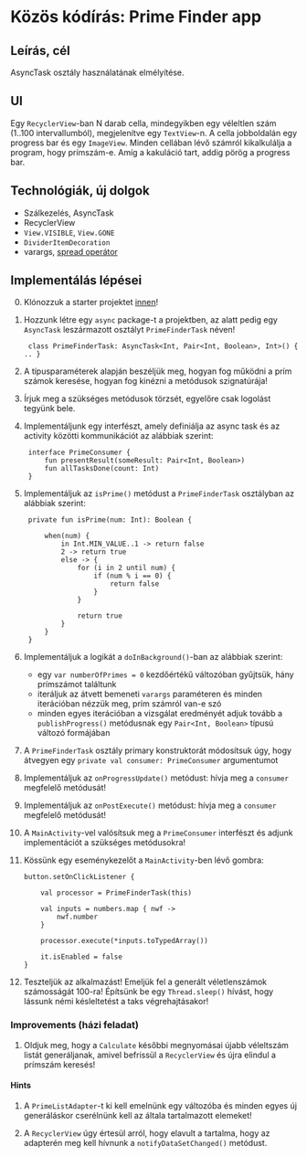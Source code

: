 # Közös kódírás: Prime Finder app

## Leírás, cél

AsyncTask osztály használatának elmélyítése.

## UI

Egy `RecyclerView`-ban N darab cella, mindegyikben egy véleltlen szám (1..100 intervallumból), megjelenítve egy `TextView`-n. A cella jobboldalán egy 
progress bar és egy `ImageView`. Minden cellában lévő számról kikalkulálja a program, hogy prímszám-e. Amíg a kakuláció tart, addig pörög a progress bar.

## Technológiák, új dolgok

* Szálkezelés, AsyncTask
* RecyclerView
* `View.VISIBLE`, `View.GONE`
* `DividerItemDecoration`
* varargs, [spread operátor](https://stackoverflow.com/questions/45854994/convert-kotlin-array-to-java-varargs)

## Implementálás lépései

0. Klónozzuk a starter projektet [innen](https://github.com/droidteacher/PrimeFinder-Starter)!
1. Hozzunk létre egy `async` package-t a projektben, az alatt pedig egy `AsyncTask` leszármazott osztályt `PrimeFinderTask` néven!

        class PrimeFinderTask: AsyncTask<Int, Pair<Int, Boolean>, Int>() { .. }

2. A típusparaméterek alapján beszéljük meg, hogyan fog működni a prím számok keresése, hogyan fog kinézni a metódusok szignatúrája!

3. Írjuk meg a szükséges metódusok törzsét, egyelőre csak logolást tegyünk bele.

4. Implementáljunk egy interfészt, amely definiálja az async task és az activity közötti kommunikációt az alábbiak szerint:

        interface PrimeConsumer {
            fun presentResult(someResult: Pair<Int, Boolean>)
            fun allTasksDone(count: Int)
        }

5. Implementáljuk az `isPrime()` metódust a `PrimeFinderTask` osztályban az alábbiak szerint:

        private fun isPrime(num: Int): Boolean {

            when(num) {
                in Int.MIN_VALUE..1 -> return false
                2 -> return true
                else -> {
                    for (i in 2 until num) {
                        if (num % i == 0) {
                            return false
                        }
                    }
    
                    return true
                }
            }
        }

6. Implementáljuk a logikát a `doInBackground()`-ban az alábbiak szerint:
    * egy `var numberOfPrimes = 0` kezdőértékű változóban gyűjtsük, hány prímszámot találtunk
    * iteráljuk az átvett bemeneti `varargs` paraméteren és minden iterációban nézzük meg, prím számról van-e szó
    * minden egyes iterációban a vizsgálat eredményét adjuk tovább a `publishProgress()` metódusnak egy `Pair<Int, Boolean>` típusú változó formájában

7. A `PrimeFinderTask` osztály primary konstruktorát módosítsuk úgy, hogy átvegyen egy `private val consumer: PrimeConsumer` argumentumot

8. Implementáljuk az `onProgressUpdate()` metódust: hívja meg a `consumer` megfelelő metódusát!

9. Implementáljuk az `onPostExecute()` metódust: hívja meg a `consumer` megfelelő metódusát!

10. A `MainActivity`-vel valósítsuk meg a `PrimeConsumer` interfészt és adjunk implementációt a szükséges metódusokra!

11. Kössünk egy eseménykezelőt a `MainActivity`-ben lévő gombra:

        button.setOnClickListener {

            val processor = PrimeFinderTask(this)

            val inputs = numbers.map { nwf ->
                nwf.number
            }

            processor.execute(*inputs.toTypedArray())

            it.isEnabled = false
        }

12. Teszteljük az alkalmazást! Emeljük fel a generált véletlenszámok számosságát 100-ra! Építsünk be egy `Thread.sleep()` hívást, hogy lássunk némi késleltetést a taks végrehajtásakor!

### Improvements (házi feladat)

1. Oldjuk meg, hogy a `Calculate` későbbi megnyomásai újabb véleltszám listát generáljanak, amivel befrissül a `RecyclerView` és újra elindul a prímszám keresés! 

#### Hints

1. A `PrimeListAdapter`-t ki kell emelnünk egy változóba és minden egyes új generáláskor cserélnünk kell az általa tartalmazott elemeket!

2. A `RecyclerView` úgy értesül arról, hogy elavult a tartalma, hogy az adapterén meg kell hívnunk a `notifyDataSetChanged()` metódust.

